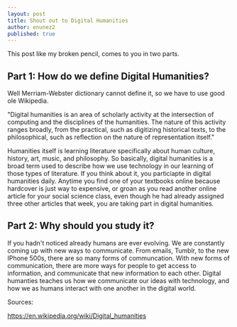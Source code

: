```yaml
---
layout: post
title: Shout out to Digital Humanities
author: enunez2
published: true
---
```



This post like my broken pencil, comes to you in two parts.

## Part 1: How do we define Digital Humanities?

Well Merriam-Webster dictionary cannot define it, so we have to use good ole Wikipedia.

  "Digital humanities is an area of scholarly activity at the intersection of computing and the disciplines of the humanities. The nature of this activity ranges broadly, from the practical, such as digitizing historical texts, to the philosophical, such as reflection on the nature of representation itself."
  
 Humanities itself is learning literature specifically about human culture, history, art, music, and philosophy. So basically, digital humanities is a broad term used to describe how we use technology in our learning of those types of literature. If you think about it, you particiapte in digital humanities daily. Anytime you find one of your textbooks online because hardcover is just way to expensive, or groan as you read another online article for your social science class, even though he had already assigned three other articles that week, you are taking part in digital humanities.

## Part 2: Why should you study it? 

If you hadn't noticed already humans are ever evolving. We are constantly coming up with new ways to communicate. From emails, Tumblr, to the new IPhone 500s, there are so many forms of communcation. With new forms of communication, there are more ways for people to get access to information, and communicate that new information to each other. Digital humanties teaches us how we communicate our ideas with technology, and how we as humans interact with one another in the digital world. 

Sources:

https://en.wikipedia.org/wiki/Digital_humanities
